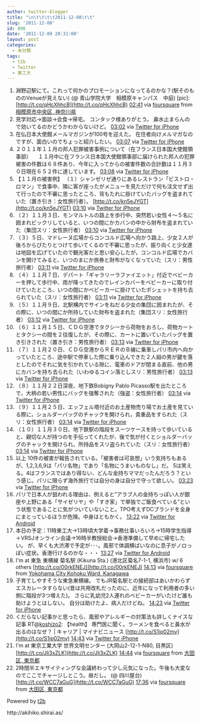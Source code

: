 ```yaml
---
author: twitter-blogger
title: "\n\t\t\t\t2011-12-08\t\t"
slug: '2011-12-08'
id: 896
date: '2011-12-09 20:31:00'
layout: post
categories:
  - 未分類
tags:
  - t2b
  - Twitter
  - 東工大
---
```


<div xmlns:georss="http://www.georss.org/georss">

1.  <span><span>淵野辺駅にて。これって何かのプロモーションになってるのかな？(駅そのもののVenueが見えない) (@ 青山学院大学　相模原キャンパス　中庭) [pic]: [http://t.co/qHcXhhcB](http://t.co/qHcXhhcB)</span> <span>[<span>02:41</span>](http://twitter.com/o_ob/status/144773475142344705) <span>via [foursquare](http://foursquare.com)</span> from [相模原市中央区, 神奈川県<span></span>](http://maps.google.com/maps?q=35.56644572,139.401307)</span></span>
2.  <span><span>見学対応→面談→会食→帰宅。 コンタック様ありがとう。 鼻水止まらんので効いてるのかどうかわからないけど。</span> <span>[<span>03:02</span>](http://twitter.com/o_ob/status/144778778088968192) <span>via [Twitter for iPhone](http://twitter.com/#!/download/iphone)</span></span></span>
3.  <span><span>在仏日本大使館メールマガジンが100号を迎えた。 在住者向けメルマガなのですが、面白いのでちょっと紹介したい。</span> <span>[<span>03:07</span>](http://twitter.com/o_ob/status/144780079942221824) <span>via [Twitter for iPhone](http://twitter.com/#!/download/iphone)</span></span></span>
4.  <span><span>２０１１年１１月の邦人犯罪被害事例について（在フランス日本国大使館領事部） 　１１月中に在フランス日本国大使館領事部に届けられた邦人の犯罪被害の件数は６８件あり、今年に入ってからの被害件数の合計数は１１月３０日現在６５２件に達しています。</span> <span>[<span>03:08</span>](http://twitter.com/o_ob/status/144780455537934336) <span>via [Twitter for iPhone](http://twitter.com/#!/download/iphone)</span></span></span>
5.  <span><span>【１１月の被害例】 （１）シャンゼリゼ通りにあるレストラン「ビストロ・ロマン」で食事中、隣に客が座ったがメニューを見ただけで何も注文せず出て行ったので不審に思ったところ、背もたれに掛けていたバッグを盗まれていた（置き引き：女性旅行者）。 [http://t.co/kn5eJYGT](http://t.co/kn5eJYGT)</span> <span>[<span>03:10</span>](http://twitter.com/o_ob/status/144780796132200448) <span>via [Twitter for iPhone](http://twitter.com/#!/download/iphone)</span></span></span>
6.  <span><span>（２）１１月３日、モンマルトルの路上を歩行中、突然若い女性４〜５名に囲まれビックリしていると、いつの間にかカバンの中から財布を盗まれていた（集団スリ：女性旅行者）</span> <span>[<span>03:10</span>](http://twitter.com/o_ob/status/144780983059755009) <span>via [Twitter for iPhone](http://twitter.com/#!/download/iphone)</span></span></span>
7.  <span><span>（３）５日、マドレーヌ広場からコンコルド広場へ向かう路上、少女２人が後ろからぴたりとつけて歩いてくるので不審に思ったが、振り向くと少女達は地図を広げていたので観光客だと思い安心したが，コンコルド広場でカバンを開けてみると、いつのまにか旅券と財布がなくなっていた（スリ：男性旅行者）</span> <span>[<span>03:11</span>](http://twitter.com/o_ob/status/144781158046109697) <span>via [Twitter for iPhone](http://twitter.com/#!/download/iphone)</span></span></span>
8.  <span><span>（４）１１月７日、デパート「ギャラリーラファイエット」付近でベビーカーを押して歩行中、雨が降ってきたのでレインカバーをベビーカーに取り付けていたところ、いつの間にかベビーカーに掛けていたポシェットを持ち去られていた（スリ：女性旅行者）</span> <span>[<span>03:11</span>](http://twitter.com/o_ob/status/144781263029551104) <span>via [Twitter for iPhone](http://twitter.com/#!/download/iphone)</span></span></span>
9.  <span><span>（５）１１月９日、北駅構内でサインをねだる少女の集団に囲まれたが、その際に、いつの間にか所持していた財布を盗まれた（集団スリ：女性旅行者）</span> <span>[<span>03:12</span>](http://twitter.com/o_ob/status/144781499902869505) <span>via [Twitter for iPhone](http://twitter.com/#!/download/iphone)</span></span></span>
10.  <span><span>（６）１１月１５日、ＣＤＧ空港でタクシーから荷物をおろし、荷物カートとタクシーの間を２往復したが、その際に、カートに置いていたバッグを置き引きされた（置き引き：男性旅行者）</span> <span>[<span>03:13</span>](http://twitter.com/o_ob/status/144781607113474048) <span>via [Twitter for iPhone](http://twitter.com/#!/download/iphone)</span></span></span>
11.  <span><span>（７）１１月２０日、ＣＤＧ空港からＲＥＲのＢ線に乗車しパリ市内へ向かっていたところ、途中駅で停車した際に乗り込んできた２人組の男が鍵を落としたのでそれに気を引かれている隙に、電車のドアが閉まる直前、他の男にカバンを持ち去られた（いわゆるコイン落としスリ：男性旅行者）</span> <span>[<span>03:13</span>](http://twitter.com/o_ob/status/144781648209248257) <span>via [Twitter for iPhone](http://twitter.com/#!/download/iphone)</span></span></span>
12.  <span><span>（８）１１月２２日深夜、地下鉄Bobigny Pablo Picasso駅を出たところで，大柄の若い男性にバッグを強奪された（強盗：女性旅行者）</span> <span>[<span>03:14</span>](http://twitter.com/o_ob/status/144781790014476288) <span>via [Twitter for iPhone](http://twitter.com/#!/download/iphone)</span></span></span>
13.  <span><span>（９）１１月２５日、エッフェル塔付近のお土産物売り場でお土産を見ている際に，ショルダーバッグのチャックを開けられ，貴重品をすられた（スリ：女性旅行者）</span> <span>[<span>03:14</span>](http://twitter.com/o_ob/status/144781926107070465) <span>via [Twitter for iPhone](http://twitter.com/#!/download/iphone)</span></span></span>
14.  <span><span>（１０）１１月３０日、地下鉄駅の階段をスーツケースを持って歩いていると、親切な人が持つのを手伝ってくれたが、後で気が付くとショルダーバッグのチャックを開けられ、所持品をスリ盗られていた（スリ：女性旅行者）</span> <span>[<span>03:14</span>](http://twitter.com/o_ob/status/144782010278359041) <span>via [Twitter for iPhone](http://twitter.com/#!/download/iphone)</span></span></span>
15.  <span><span>以上 10件の被害が報告されている。「被害者は可哀想」いう気持ちもあるが、1,2,3,6,9は「パリ名物」であり「名物にうまいものなし」だ。 5は笑える。4はフランスではあり得ない、どんな金持ちママだったんだろう？という感じ。パリに限らず海外旅行では自分の身は自分で守って欲しい。</span> <span>[<span>03:23</span>](http://twitter.com/o_ob/status/144784093194891265) <span>via [Twitter for iPhone](http://twitter.com/#!/download/iphone)</span></span></span>
16.  <span><span>パリで日本人が狙われる理由は、例えると”アラブ人の金持ちっぽい人が銀座や上野にある「サイゼリヤ」や「すき家」で単独でご飯食べている”という状態であることに気がついていないこと。TPO考えずDCブランドを全身にまとっているほうが危険。中身はともかく。</span> <span>[<span>13:22</span>](http://twitter.com/o_ob/status/144934857062088704) <span>via [Twitter for Android](http://twitter.com/download/android)</span></span></span>
17.  <span><span>本日の予定：11時東工大→13時頃大学着→事務仕事いろいろ→15時学生指導＋VRSJオンライン会議→16時半教授総会→香港準備して早めに帰宅したい。 が、早くも大渋滞で予定が･･･。風邪で体調横ばいなのに息子がノロっぽい症状。香港行けるのかな・・・</span> <span>[<span>13:27</span>](http://twitter.com/o_ob/status/144936212409495552) <span>via [Twitter for Android](http://twitter.com/download/android)</span></span></span>
18.  <span><span>I'm at 東急 東横線 菊名駅 (Kikuna Sta.) (港北区菊名7-1-1, 横浜市) w/ 6 others [http://t.co/00rkENEJ](http://t.co/00rkENEJ)</span> <span>[<span>14:13</span>](http://twitter.com/o_ob/status/144947683336003584) <span>via [foursquare](http://foursquare.com)</span> from [Yokohama City Kohoku Ward, Kanagawa<span></span>](http://maps.google.com/maps?q=35.51016867,139.63131666)</span></span>
19.  <span><span>子育てしやすそうな東急東横線。 でもJR菊名駅との接続部はあいかわらずエスカレータすらない(昔は共用改札だったのに、近年になって利用者の多い側に階段が3つ増えた)。 さらに乳幼児2人連れのベビーカーがいたけど誰も助けようとはしない。 自分は助けたよ、病人だけどね。</span> <span>[<span>14:23</span>](http://twitter.com/o_ob/status/144950347822145536) <span>via [Twitter for iPhone](http://twitter.com/#!/download/iphone)</span></span></span>
20.  <span><span>くだらない記事かと思ったら、風邪やアレルギーの対策法も詳しくナイスな記事 RT@[koshizo2](http://twitter.com/koshizo2 "koshizo2"): 【health】 専門医に聞く。ラーメンを食べると鼻水が出るのはなぜ？ | キャリア | マイナビニュース [http://t.co/S1ip02mv](http://t.co/S1ip02mv)</span> <span>[<span>14:43</span>](http://twitter.com/o_ob/status/144955346748841984) <span>via [Twitter for iPhone](http://twitter.com/#!/download/iphone)</span></span></span>
21.  <span><span>I'm at 東京工業大学 世界文明センター (大岡山2-12-1-N80, 目黒区) [http://t.co/Jli3xZLK](http://t.co/Jli3xZLK)</span> <span>[<span>14:44</span>](http://twitter.com/o_ob/status/144955518736285696) <span>via [foursquare](http://foursquare.com)</span> from [大田区, 東京都<span></span>](http://maps.google.com/maps?q=35.60548,139.68346)</span></span>
22.  <span><span>2時間半エキサイティングな会議終わって少し元気になった。午後も大変なのでここでチャージしとこう。昼だし。 (@ 四川屋台) [http://t.co/WCC7aGuG](http://t.co/WCC7aGuG)</span> <span>[<span>17:36</span>](http://twitter.com/o_ob/status/144998885650202626) <span>via [foursquare](http://foursquare.com)</span> from [大田区, 東京都<span></span>](http://maps.google.com/maps?q=35.60580027,139.68502218)</span></span>

</div>

Powered by [t2b](http://t2b.utilz.jp/)

<div>http://akihiko.shirai.as/</div>